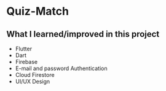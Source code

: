 # Quiz-Match

## What I learned/improved in this project

- Flutter
- Dart
- Firebase
 - E-mail and password Authentication
 - Cloud Firestore
- UI/UX Design
